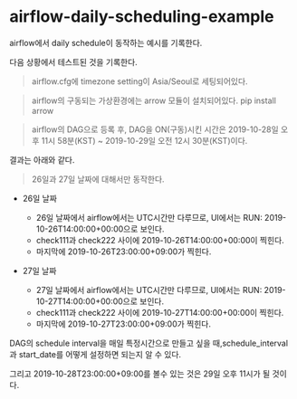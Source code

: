 # airflow-daily-scheduling-example

airflow에서 daily schedule이 동작하는 예시를 기록한다.

다음 상황에서 테스트된 것을 기록한다.
> airflow.cfg에 timezone setting이 Asia/Seoul로 세팅되어있다.

> airflow의 구동되는 가상환경에는 arrow 모듈이 설치되어있다. pip install arrow

> airflow의 DAG으로 등록 후, DAG을 ON(구동)시킨 시간은 2019-10-28일 오후 11시 58분(KST) ~ 2019-10-29일 오전 12시 30분(KST)이다.

결과는 아래와 같다.
> 26일과 27일 날짜에 대해서만 동작한다.

- 26일 날짜
    - 26일 날짜에서 airflow에서는 UTC시간만 다루므로, UI에서는 RUN: 2019-10-26T14:00:00+00:00으로 보인다.
    - check111과 check222 사이에 2019-10-26T14:00:00+00:00이 찍힌다.
    - 마지막에 2019-10-26T23:00:00+09:00가 찍힌다. 

- 27일 날짜
    - 27일 날짜에서 airflow에서는 UTC시간만 다루므로, UI에서는 RUN: 2019-10-27T14:00:00+00:00으로 보인다.
    - check111과 check222 사이에 2019-10-27T14:00:00+00:00이 찍힌다.
    - 마지막에 2019-10-27T23:00:00+09:00가 찍힌다. 
    
DAG의 schedule interval을 매일 특정시간으로 만들고 싶을 때,schedule_interval과 start_date를 어떻게 설정하면 되는지 알 수 있다.

그리고 2019-10-28T23:00:00+09:00를 볼수 있는 것은 29일 오후 11시가 될 것이다.
